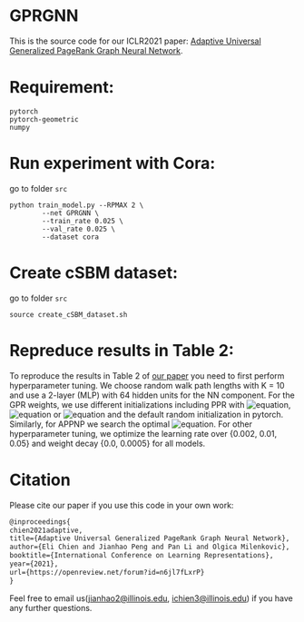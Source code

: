 # GPRGNN

This is the source code for our ICLR2021 paper: [Adaptive Universal Generalized PageRank Graph Neural Network](https://openreview.net/forum?id=n6jl7fLxrP).

# Requirement:
```
pytorch
pytorch-geometric
numpy
```

# Run experiment with Cora:

go to folder `src`
```
python train_model.py --RPMAX 2 \
        --net GPRGNN \
        --train_rate 0.025 \
        --val_rate 0.025 \
        --dataset cora 
```

# Create cSBM dataset:
go to folder `src`
```
source create_cSBM_dataset.sh
```
 
# Repreduce results in Table 2:

To reproduce the results in Table 2 of [our paper](https://openreview.net/forum?id=n6jl7fLxrP) you need to first perform hyperparameter tuning. We choose random walk path lengths with K = 10 and use a 2-layer (MLP) with 64 hidden units for the NN component. For the GPR weights, we use different initializations including PPR with ![equation](http://www.sciweavers.org/upload/Tex2Img_1611352711/render.png), ![equation](http://www.sciweavers.org/upload/Tex2Img_1611352831/render.png) or ![equation](http://www.sciweavers.org/upload/Tex2Img_1611352861/render.png) and the default random initialization in pytorch. Similarly, for APPNP we search the optimal ![equation](http://www.sciweavers.org/upload/Tex2Img_1611352906/render.png). For other hyperparameter tuning, we optimize the learning rate over {0.002, 0.01, 0.05} and weight decay {0.0, 0.0005} for all models. 

# Citation
Please cite our paper if you use this code in your own work:
```latex
@inproceedings{
chien2021adaptive,
title={Adaptive Universal Generalized PageRank Graph Neural Network},
author={Eli Chien and Jianhao Peng and Pan Li and Olgica Milenkovic},
booktitle={International Conference on Learning Representations},
year={2021},
url={https://openreview.net/forum?id=n6jl7fLxrP}
}
```

Feel free to email us(jianhao2@illinois.edu, ichien3@illinois.edu) if you have any further questions. 



